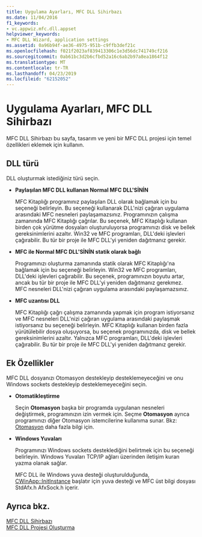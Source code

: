 ```yaml
---
title: Uygulama Ayarları, MFC DLL Sihirbazı
ms.date: 11/04/2016
f1_keywords:
- vc.appwiz.mfc.dll.appset
helpviewer_keywords:
- MFC DLL Wizard, application settings
ms.assetid: 0a96b94f-ae36-4975-951b-c9ffb3def21c
ms.openlocfilehash: f021f2023af839413306c1e3d56dc741749cf216
ms.sourcegitcommit: 0ab61bc3d2b6cfbd52a16c6ab2b97a8ea1864f12
ms.translationtype: MT
ms.contentlocale: tr-TR
ms.lasthandoff: 04/23/2019
ms.locfileid: "62152052"
---
```

# <a name="application-settings-mfc-dll-wizard"></a>Uygulama Ayarları, MFC DLL Sihirbazı

MFC DLL Sihirbazı bu sayfa, tasarım ve yeni bir MFC DLL projesi için temel özellikleri eklemek için kullanın.

## <a name="dll-type"></a>DLL türü

DLL oluşturmak istediğiniz türü seçin.

- **Paylaşılan MFC DLL kullanan Normal MFC DLL'SİNİN**

   MFC Kitaplığı programınız paylaşılan DLL olarak bağlamak için bu seçeneği belirleyin. Bu seçeneği kullanarak DLL'nizi çağıran uygulama arasındaki MFC nesneleri paylaşamazsınız. Programınızın çalışma zamanında MFC Kitaplığı çağrılar. Bu seçenek, MFC Kitaplığı kullanan birden çok yürütme dosyaları oluşturuluyorsa programınızı disk ve bellek gereksinimlerini azaltır. Win32 ve MFC programları, DLL'deki işlevleri çağırabilir. Bu tür bir proje ile MFC DLL'yi yeniden dağıtmanız gerekir.

- **MFC ile Normal MFC DLL'SİNİN statik olarak bağlı**

   Programınızı oluşturma zamanında statik olarak MFC Kitaplığı'na bağlamak için bu seçeneği belirleyin. Win32 ve MFC programları, DLL'deki işlevleri çağırabilir. Bu seçenek, programınızın boyutu artar, ancak bu tür bir proje ile MFC DLL'yi yeniden dağıtmanız gerekmez. MFC nesneleri DLL'nizi çağıran uygulama arasındaki paylaşamazsınız.

- **MFC uzantısı DLL**

   MFC Kitaplığı çağrı çalışma zamanında yapmak için program istiyorsanız ve MFC nesneleri DLL'nizi çağıran uygulama arasındaki paylaşmak istiyorsanız bu seçeneği belirleyin. MFC Kitaplığı kullanan birden fazla yürütülebilir dosya oluşuyorsa, bu seçenek programınızda, disk ve bellek gereksinimlerini azaltır. Yalnızca MFC programları, DLL'deki işlevleri çağırabilir. Bu tür bir proje ile MFC DLL'yi yeniden dağıtmanız gerekir.

## <a name="additional-features"></a>Ek Özellikler

MFC DLL dosyanızı Otomasyon destekleyip desteklemeyeceğini ve onu Windows sockets destekleyip desteklemeyeceğini seçin.

- **Otomatikleştirme**

   Seçin **Otomasyon** başka bir programda uygulanan nesneleri değiştirmek, programınızın izin vermek için. Seçme **Otomasyon** ayrıca programınızı diğer Otomasyon istemcilerine kullanıma sunar. Bkz: [Otomasyon](../../mfc/automation.md) daha fazla bilgi için.

- **Windows Yuvaları**

   Programınızı Windows sockets desteklediğini belirtmek için bu seçeneği belirleyin. Windows Yuvaları TCP/IP ağları üzerinden iletişim kuran yazma olanak sağlar.

   MFC DLL ile Windows yuva desteği oluşturulduğunda, [CWinApp::InitInstance](../../mfc/reference/cwinapp-class.md#initinstance) başlatır için yuva desteği ve MFC üst bilgi dosyası StdAfx.h AfxSock.h içerir.

## <a name="see-also"></a>Ayrıca bkz.

[MFC DLL Sihirbazı](../../mfc/reference/mfc-dll-wizard.md)<br/>
[MFC DLL Projesi Oluşturma](../../mfc/reference/creating-an-mfc-dll-project.md)
